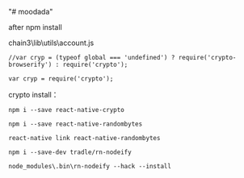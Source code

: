 "# moodada" 

after npm install

chain3\lib\utils\account.js

	//var cryp = (typeof global === 'undefined') ? require('crypto-browserify') : require('crypto');
	
	var cryp = require('crypto');
	
crypto install：

    npm i --save react-native-crypto
	
	npm i --save react-native-randombytes
	
	react-native link react-native-randombytes
	
	npm i --save-dev tradle/rn-nodeify
	
	node_modules\.bin\rn-nodeify --hack --install
	

	